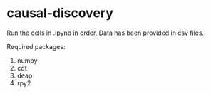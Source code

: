 # causal-discovery

Run the cells in .ipynb in order. Data has been provided in  csv files.

Required packages:
1. numpy
2. cdt
3. deap
4. rpy2
